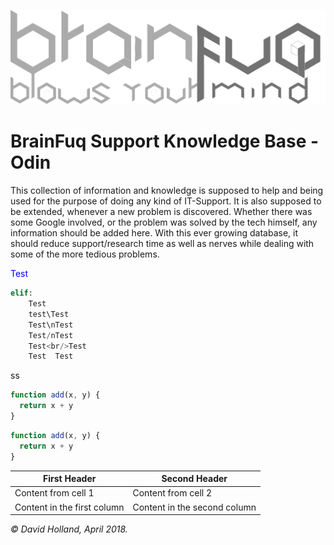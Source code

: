 ![Brainfuq Big](/uploads/brainfuq-big.png "Brainfuq Big")
<!-- TITLE: BrainOdin -->
<!-- SUBTITLE: Feel the power of unlimited knowledge! -->

# BrainFuq Support Knowledge Base - Odin

This collection of information and knowledge is supposed to help and being used for the purpose of doing any kind of IT-Support.
It is also supposed to be extended, whenever a new problem is discovered.
Whether there was some Google involved, or the problem was solved by the tech himself, any information should be added here.
With this ever growing database, it should reduce support/research time as well as nerves while dealing with some of the more tedious problems.

<span style="color:blue">Test</span>

```python
elif:
	Test
	test\Test
	Test\nTest
	Test/nTest
	Test<br/>Test
	Test  Test
```
ss
```javascript {.line-numbers}
function add(x, y) {
  return x + y
}
```


```javascript
function add(x, y) {
  return x + y
}
```

First Header | Second Header
------------ | -------------
Content from cell 1 | Content from cell 2
Content in the first column | Content in the second column

_© David Holland, April 2018._